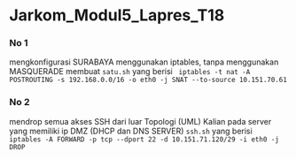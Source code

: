 # Jarkom_Modul5_Lapres_T18

### No 1
mengkonfigurasi SURABAYA menggunakan iptables, tanpa menggunakan MASQUERADE
membuat ```satu.sh``` yang berisi
``` iptables -t nat -A POSTROUTING -s 192.168.0.0/16 -o eth0 -j SNAT --to-source 10.151.70.61```

### No 2
mendrop semua akses SSH dari luar Topologi (UML) Kalian pada server yang memiliki ip DMZ (DHCP dan DNS SERVER)  ```ssh.sh``` yang berisi
``` iptables -A FORWARD -p tcp --dport 22 -d 10.151.71.120/29 -i eth0 -j DROP```
